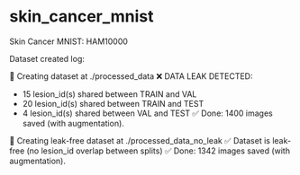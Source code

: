 # skin_cancer_mnist
Skin Cancer MNIST: HAM10000

Dataset created log:

🔧 Creating dataset at ./processed_data
❌ DATA LEAK DETECTED:
  - 15 lesion_id(s) shared between TRAIN and VAL
  - 20 lesion_id(s) shared between TRAIN and TEST
  - 4 lesion_id(s) shared between VAL and TEST
✅ Done: 1400 images saved (with augmentation).

🔧 Creating leak-free dataset at ./processed_data_no_leak
✅ Dataset is leak-free (no lesion_id overlap between splits)
✅ Done: 1342 images saved (with augmentation).
